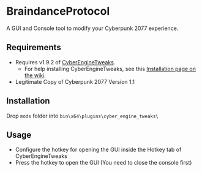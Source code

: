 # BraindanceProtocol

A GUI and Console tool to modify your Cyberpunk 2077 experience.

## Requirements

- Requires v1.9.2 of [CyberEngineTweaks](https://github.com/yamashi/CyberEngineTweaks/tree/v1.9.2).
  - For help installing CyberEngineTweaks, see this [Installation page on the wiki](https://wiki.cybermods.net/cyber-engine-tweaks/getting-started/installing).
- Legitimate Copy of Cyberpunk 2077 Version 1.1

## Installation

Drop `mods` folder into `bin\x64\plugins\cyber_engine_tweaks\`

## Usage

- Configure the hotkey for opening the GUI inside the Hotkey tab of CyberEngineTweaks
- Press the hotkey to open the GUI (You need to close the console first)
